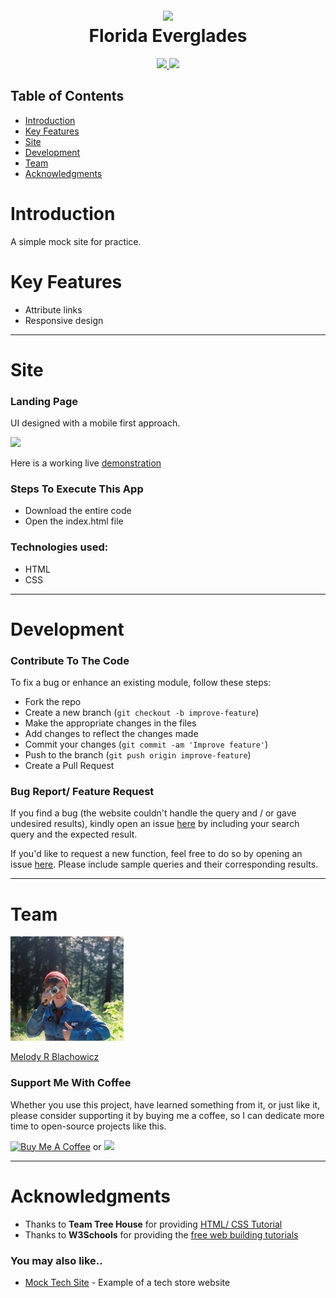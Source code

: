 <h1 align="center">
  <br>
  <img src="https://i.ibb.co/6gF0wt1/thumbnail.png">
  <br>
Florida Everglades
</h1> 
<p align="center">
  <a href="https://saythanks.io/to/melodyblachowicz%40gmail.com">
    <img src="https://img.shields.io/badge/SayThanks.io-%E2%98%BC-1EAEDB.svg">
  </a>
  <a href="https://www.paypal.com/paypalme/MRBlacho">
    <img src="https://img.shields.io/badge/$-donate-49eb34.svg?maxAge=2592000&amp;style=flat">
  </a>
</p>

## Table of Contents

- [Introduction](#introduction)
- [Key Features](#features)
- [Site](#site)
- [Development](#development)
- [Team](#team)
- [Acknowledgments](#acknowledgments)

<h1 id="introduction">Introduction</h1>

A simple mock site for practice.

<h1 id="features">Key Features</h1>

+ Attribute links
+ Responsive design

---
<h1 id="site">Site</h1>

### Landing Page

UI designed with a mobile first approach.

<img src="https://i.ibb.co/LtTGVBv/viewport.png">

Here is a working live [demonstration](https://mrblach.github.io/fla-everglades/)

### Steps To Execute This App
- Download the entire code
- Open the index.html file

### Technologies used:
- HTML
- CSS

---
<h1 id="development">Development</h1>

### Contribute To The Code

To fix a bug or enhance an existing module, follow these steps:

- Fork the repo
- Create a new branch (`git checkout -b improve-feature`)
- Make the appropriate changes in the files
- Add changes to reflect the changes made
- Commit your changes (`git commit -am 'Improve feature'`)
- Push to the branch (`git push origin improve-feature`)
- Create a Pull Request 

### Bug Report/ Feature Request

If you find a bug (the website couldn't handle the query and / or gave undesired results), kindly open an issue [here](https://github.com/MRBlach/fla-everglades/issues/new) by including your search query and the expected result.

If you'd like to request a new function, feel free to do so by opening an issue [here](https://github.com/MRBlach/fla-everglades/issues/new). Please include sample queries and their corresponding results.

---
<h1 id="team">Team</h1>
<img alt="user profile picture" src="https://github.com/MRBlach/covid-19/blob/main/images/avatar.png?raw=true"/>

[Melody R Blachowicz](https://github.com/MRBlach) 
 
### Support Me With Coffee

Whether you use this project, have learned something from it, or just like it, please consider supporting it by buying me a coffee, so I can dedicate more time to open-source projects like this.

<a href="https://www.buymeacoffee.com/MRBlach" target="_blank"><img src="https://www.buymeacoffee.com/assets/img/custom_images/yellow_img.png" alt="Buy Me A Coffee" style="height: auto !important;width: auto !important;" ></a>   or   <a href="https://www.patreon.com/MRBlach"><img src="https://c5.patreon.com/external/logo/become_a_patron_button@2x.png" width="160"></a>

---
<h1 id="acknowledgments">Acknowledgments</h1>

+ Thanks to **Team Tree House** for providing [HTML/ CSS Tutorial](https://teamtreehouse.com/)
+ Thanks to **W3Schools** for providing the [free web building tutorials](https://www.w3schools.com/)

### You may also like..

+ [Mock Tech Site](https://github.com/MRBlach/mock-tech-site/ "Mock Tech Site") - Example of a tech store website
